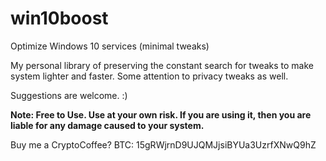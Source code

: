 # win10boost
Optimize Windows 10 services (minimal tweaks)

My personal library of preserving the constant search for tweaks to make system lighter and faster.
Some attention to privacy tweaks as well.

Suggestions are welcome. :)

**Note: Free to Use. Use at your own risk. If you are using it, then you are liable for any damage caused to your system.**

Buy me a CryptoCoffee? BTC: 15gRWjrnD9UJQMJjsiBYUa3UzrfXNwQ9hZ
